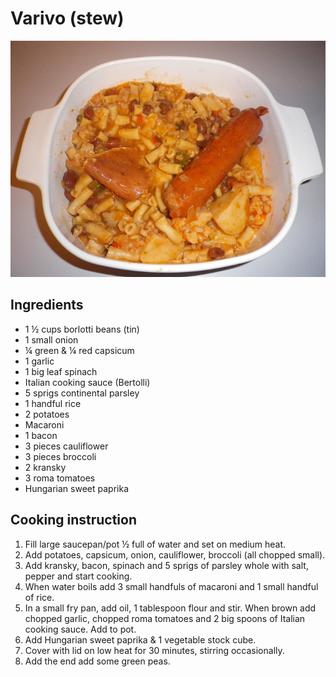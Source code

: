# Varivo \(stew\)

![Varivo](../.gitbook/assets/varivo.jpg)

## Ingredients

* 1 ½ cups borlotti beans \(tin\)
* 1 small onion
* ¼ green & ¼ red capsicum
* 1 garlic
* 1 big leaf spinach
* Italian cooking sauce \(Bertolli\)
* 5 sprigs continental parsley
* 1 handful rice
* 2 potatoes
* Macaroni
* 1 bacon
* 3 pieces cauliflower
* 3 pieces broccoli
* 2 kransky
* 3 roma tomatoes
* Hungarian sweet paprika

## Cooking instruction

1. Fill large saucepan/pot ½ full of water and set on medium heat. 
2. Add potatoes, capsicum, onion, cauliflower, broccoli \(all chopped small\).
3. Add kransky, bacon, spinach and 5 sprigs of parsley whole with salt, pepper and start cooking.
4. When water boils add 3 small handfuls of macaroni and 1 small handful of rice.
5. In a small fry pan, add oil, 1 tablespoon flour and stir. When brown add chopped garlic, chopped roma tomatoes and 2 big spoons of Italian cooking sauce. Add to pot.
6. Add Hungarian sweet paprika & 1 vegetable stock cube.
7. Cover with lid on low heat for 30 minutes, stirring occasionally.
8. Add the end add some green peas.

